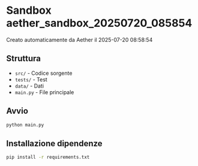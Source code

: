 # Sandbox aether_sandbox_20250720_085854

Creato automaticamente da Aether il 2025-07-20 08:58:54

## Struttura
- `src/` - Codice sorgente
- `tests/` - Test
- `data/` - Dati
- `main.py` - File principale

## Avvio
```bash
python main.py
```

## Installazione dipendenze
```bash
pip install -r requirements.txt
```
